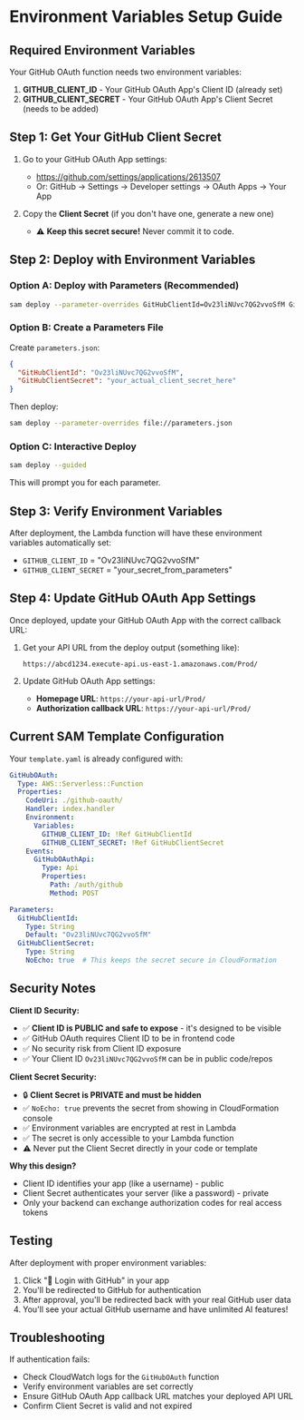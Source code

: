 # Environment Variables Setup Guide

## Required Environment Variables

Your GitHub OAuth function needs two environment variables:

1. **GITHUB_CLIENT_ID** - Your GitHub OAuth App's Client ID (already set)
2. **GITHUB_CLIENT_SECRET** - Your GitHub OAuth App's Client Secret (needs to be added)

## Step 1: Get Your GitHub Client Secret

1. Go to your GitHub OAuth App settings:
   - https://github.com/settings/applications/2613507
   - Or: GitHub → Settings → Developer settings → OAuth Apps → Your App

2. Copy the **Client Secret** (if you don't have one, generate a new one)
   - ⚠️ **Keep this secret secure!** Never commit it to code.

## Step 2: Deploy with Environment Variables

### Option A: Deploy with Parameters (Recommended)
```bash
sam deploy --parameter-overrides GitHubClientId=Ov23liNUvc7QG2vvoSfM GitHubClientSecret=YOUR_ACTUAL_CLIENT_SECRET_HERE
```

### Option B: Create a Parameters File
Create `parameters.json`:
```json
{
  "GitHubClientId": "Ov23liNUvc7QG2vvoSfM",
  "GitHubClientSecret": "your_actual_client_secret_here"
}
```

Then deploy:
```bash
sam deploy --parameter-overrides file://parameters.json
```

### Option C: Interactive Deploy
```bash
sam deploy --guided
```
This will prompt you for each parameter.

## Step 3: Verify Environment Variables

After deployment, the Lambda function will have these environment variables automatically set:
- `GITHUB_CLIENT_ID` = "Ov23liNUvc7QG2vvoSfM"
- `GITHUB_CLIENT_SECRET` = "your_secret_from_parameters"

## Step 4: Update GitHub OAuth App Settings

Once deployed, update your GitHub OAuth App with the correct callback URL:

1. Get your API URL from the deploy output (something like):
   ```
   https://abcd1234.execute-api.us-east-1.amazonaws.com/Prod/
   ```

2. Update GitHub OAuth App settings:
   - **Homepage URL**: `https://your-api-url/Prod/`
   - **Authorization callback URL**: `https://your-api-url/Prod/`

## Current SAM Template Configuration

Your `template.yaml` is already configured with:

```yaml
GitHubOAuth:
  Type: AWS::Serverless::Function
  Properties:
    CodeUri: ./github-oauth/
    Handler: index.handler
    Environment:
      Variables:
        GITHUB_CLIENT_ID: !Ref GitHubClientId
        GITHUB_CLIENT_SECRET: !Ref GitHubClientSecret
    Events:
      GitHubOAuthApi:
        Type: Api
        Properties:
          Path: /auth/github
          Method: POST

Parameters:
  GitHubClientId:
    Type: String
    Default: "Ov23liNUvc7QG2vvoSfM"
  GitHubClientSecret:
    Type: String
    NoEcho: true  # This keeps the secret secure in CloudFormation
```

## Security Notes

**Client ID Security:**
- ✅ **Client ID is PUBLIC and safe to expose** - it's designed to be visible
- ✅ GitHub OAuth requires Client ID to be in frontend code
- ✅ No security risk from Client ID exposure
- ✅ Your Client ID `Ov23liNUvc7QG2vvoSfM` can be in public code/repos

**Client Secret Security:**
- 🔒 **Client Secret is PRIVATE and must be hidden**
- ✅ `NoEcho: true` prevents the secret from showing in CloudFormation console
- ✅ Environment variables are encrypted at rest in Lambda
- ✅ The secret is only accessible to your Lambda function
- ⚠️ Never put the Client Secret directly in your code or template

**Why this design?**
- Client ID identifies your app (like a username) - public
- Client Secret authenticates your server (like a password) - private
- Only your backend can exchange authorization codes for real access tokens

## Testing

After deployment with proper environment variables:
1. Click "🔗 Login with GitHub" in your app
2. You'll be redirected to GitHub for authentication
3. After approval, you'll be redirected back with your real GitHub user data
4. You'll see your actual GitHub username and have unlimited AI features!

## Troubleshooting

If authentication fails:
- Check CloudWatch logs for the `GitHubOAuth` function
- Verify environment variables are set correctly
- Ensure GitHub OAuth App callback URL matches your deployed API URL
- Confirm Client Secret is valid and not expired
